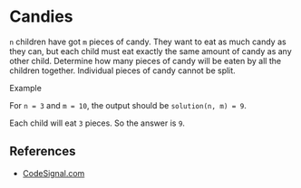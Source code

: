# Candies

`n` children have got `m` pieces of candy. They want to eat as much candy as they can, but each child must eat exactly the same amount of candy as any other child. Determine how many pieces of candy will be eaten by all the children together. Individual pieces of candy cannot be split.

Example

For `n = 3` and `m = 10`, the output should be `solution(n, m) = 9`.

Each child will eat `3` pieces. So the answer is `9`.

## References
* [CodeSignal.com](https://app.codesignal.com/arcade/code-arcade/intro-gates/DdNKFA3XCX6XN7bNz)